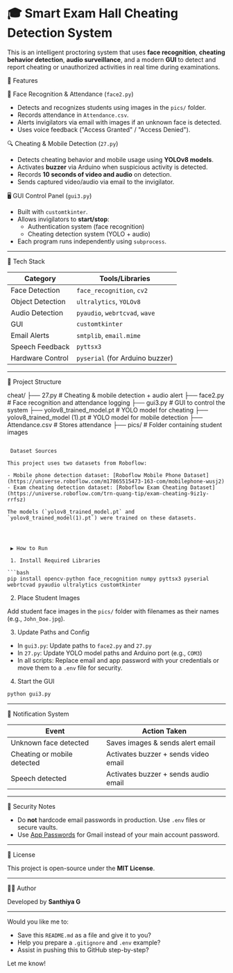 # 🎓 Smart Exam Hall Cheating Detection System


This is an intelligent proctoring system that uses **face recognition**, **cheating behavior detection**, **audio surveillance**, and a modern **GUI** to detect and report cheating or unauthorized activities in real time during examinations.

📌 Features

 👤 Face Recognition & Attendance (`face2.py`)
- Detects and recognizes students using images in the `pics/` folder.
- Records attendance in `Attendance.csv`.
- Alerts invigilators via email with images if an unknown face is detected.
- Uses voice feedback ("Access Granted" / "Access Denied").

 🔍 Cheating & Mobile Detection (`27.py`)
- Detects cheating behavior and mobile usage using **YOLOv8 models**.
- Activates **buzzer** via Arduino when suspicious activity is detected.
- Records **10 seconds of video and audio** on detection.
- Sends captured video/audio via email to the invigilator.

 🖥 GUI Control Panel (`gui3.py`)
- Built with `customtkinter`.
- Allows invigilators to **start/stop**:
  - Authentication system (face recognition)
  - Cheating detection system (YOLO + audio)
- Each program runs independently using `subprocess`.

---

 🧰 Tech Stack

| Category          | Tools/Libraries                          |
|------------------|-------------------------------------------|
| Face Detection    | `face_recognition`, `cv2`                |
| Object Detection  | `ultralytics`, `YOLOv8`                  |
| Audio Detection   | `pyaudio`, `webrtcvad`, `wave`           |
| GUI               | `customtkinter`                          |
| Email Alerts      | `smtplib`, `email.mime`                  |
| Speech Feedback   | `pyttsx3`                                |
| Hardware Control  | `pyserial` (for Arduino buzzer)          |

---

 📁 Project Structure

cheat/
├── 27.py                    # Cheating & mobile detection + audio alert
├── face2.py                 # Face recognition and attendance logging
├── gui3.py                  # GUI to control the system
├── yolov8\_trained\_model.pt              # YOLO model for cheating
├── yolov8\_trained\_model (1).pt          # YOLO model for mobile detection
├── Attendance.csv           # Stores attendance
├── pics/                    # Folder containing student images

````

 Dataset Sources

This project uses two datasets from Roboflow:

- Mobile phone detection dataset: [Roboflow Mobile Phone Dataset](https://universe.roboflow.com/m17865515473-163-com/mobilephone-wusj2)
- Exam cheating detection dataset: [Roboflow Exam Cheating Dataset](https://universe.roboflow.com/trn-quang-tip/exam-cheating-9iz1y-rrfsz)

The models (`yolov8_trained_model.pt` and `yolov8_trained_model(1).pt`) were trained on these datasets.




 ▶️ How to Run

 1. Install Required Libraries

```bash
pip install opencv-python face_recognition numpy pyttsx3 pyserial webrtcvad pyaudio ultralytics customtkinter
````

 2. Place Student Images

Add student face images in the `pics/` folder with filenames as their names (e.g., `John_Doe.jpg`).

 3. Update Paths and Config

* In `gui3.py`: Update paths to `face2.py` and `27.py`
* In `27.py`: Update YOLO model paths and Arduino port (e.g., `COM3`)
* In all scripts: Replace email and app password with your credentials or move them to a `.env` file for security.

 4. Start the GUI

```bash
python gui3.py
```

---

 📧 Notification System

| Event                       | Action Taken                         |
| --------------------------- | ------------------------------------ |
| Unknown face detected       | Saves images & sends alert email     |
| Cheating or mobile detected | Activates buzzer + sends video email |
| Speech detected             | Activates buzzer + sends audio email |

---

 🔐 Security Notes

* Do **not** hardcode email passwords in production. Use `.env` files or secure vaults.
* Use [App Passwords](https://support.google.com/accounts/answer/185833) for Gmail instead of your main account password.

---

 🧾 License

This project is open-source under the **MIT License**.

---

 👩‍💻 Author

Developed by **Santhiya G**

---



Would you like me to:
- Save this `README.md` as a file and give it to you?
- Help you prepare a `.gitignore` and `.env` example?
- Assist in pushing this to GitHub step-by-step?

Let me know!

